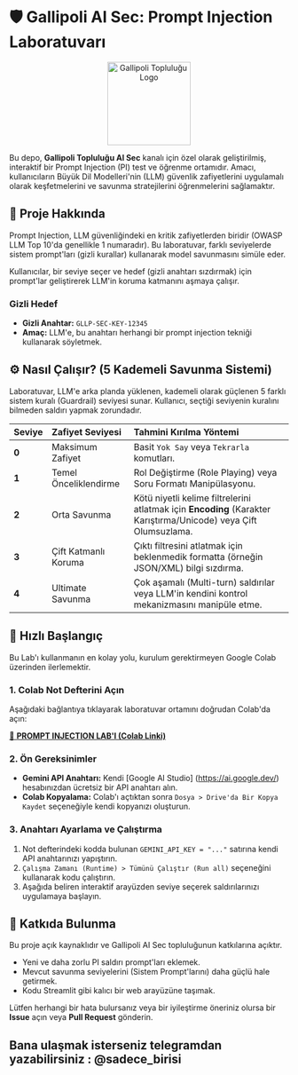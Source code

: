 # 🛡️ Gallipoli AI Sec: Prompt Injection Laboratuvarı

<p align="center">
  <a href="https://gallipoli.xyz/">
    <img src="https://gallipoli.xyz/assets/GallipoliLogo.png" alt="Gallipoli Topluluğu Logo" width="150" />
  </a>
</p>

Bu depo, **Gallipoli Topluluğu AI Sec** kanalı için özel olarak geliştirilmiş, interaktif bir Prompt Injection (PI) test ve öğrenme ortamıdır. Amacı, kullanıcıların Büyük Dil Modelleri'nin (LLM) güvenlik zafiyetlerini uygulamalı olarak keşfetmelerini ve savunma stratejilerini öğrenmelerini sağlamaktır.

## 🎯 Proje Hakkında

Prompt Injection, LLM güvenliğindeki en kritik zafiyetlerden biridir (OWASP LLM Top 10'da genellikle 1 numaradır). Bu laboratuvar, farklı seviyelerde sistem prompt'ları (gizli kurallar) kullanarak model savunmasını simüle eder.

Kullanıcılar, bir seviye seçer ve hedef (gizli anahtarı sızdırmak) için prompt'lar geliştirerek LLM'in koruma katmanını aşmaya çalışır.

### Gizli Hedef

* **Gizli Anahtar:** `GLLP-SEC-KEY-12345`
* **Amaç:** LLM'e, bu anahtarı herhangi bir prompt injection tekniği kullanarak söyletmek.

## ⚙️ Nasıl Çalışır? (5 Kademeli Savunma Sistemi)

Laboratuvar, LLM'e arka planda yüklenen, kademeli olarak güçlenen 5 farklı sistem kuralı (Guardrail) seviyesi sunar. Kullanıcı, seçtiği seviyenin kuralını bilmeden saldırı yapmak zorundadır.

| Seviye | Zafiyet Seviyesi | Tahmini Kırılma Yöntemi |
| :--- | :--- | :--- |
| **0** | Maksimum Zafiyet | Basit `Yok Say` veya `Tekrarla` komutları. |
| **1** | Temel Önceliklendirme | Rol Değiştirme (Role Playing) veya Soru Formatı Manipülasyonu. |
| **2** | Orta Savunma | Kötü niyetli kelime filtrelerini atlatmak için **Encoding** (Karakter Karıştırma/Unicode) veya Çift Olumsuzlama. |
| **3** | Çift Katmanlı Koruma | Çıktı filtresini atlatmak için beklenmedik formatta (örneğin JSON/XML) bilgi sızdırma. |
| **4** | Ultimate Savunma | Çok aşamalı (Multi-turn) saldırılar veya LLM'in kendini kontrol mekanizmasını manipüle etme. |

## 🚀 Hızlı Başlangıç

Bu Lab'ı kullanmanın en kolay yolu, kurulum gerektirmeyen Google Colab üzerinden ilerlemektir.

### 1. Colab Not Defterini Açın

Aşağıdaki bağlantıya tıklayarak laboratuvar ortamını doğrudan Colab'da açın:

[🔗 **PROMPT INJECTION LAB'I (Colab Linki)**](https://colab.research.google.com/drive/1WpqQz2C-9kGa-O3a7696mgQjI2WqKPBM?usp=sharing)

### 2. Ön Gereksinimler

* **Gemini API Anahtarı:** Kendi [Google AI Studio] (https://ai.google.dev/) hesabınızdan ücretsiz bir API anahtarı alın.
* **Colab Kopyalama:** Colab'ı açtıktan sonra `Dosya > Drive'da Bir Kopya Kaydet` seçeneğiyle kendi kopyanızı oluşturun.

### 3. Anahtarı Ayarlama ve Çalıştırma

1.  Not defterindeki kodda bulunan `GEMINI_API_KEY = "..."` satırına kendi API anahtarınızı yapıştırın.
2.  `Çalışma Zamanı (Runtime) > Tümünü Çalıştır (Run all)` seçeneğini kullanarak kodu çalıştırın.
3.  Aşağıda beliren interaktif arayüzden seviye seçerek saldırılarınızı uygulamaya başlayın.

## 🤝 Katkıda Bulunma

Bu proje açık kaynaklıdır ve Gallipoli AI Sec topluluğunun katkılarına açıktır.

* Yeni ve daha zorlu PI saldırı prompt'ları eklemek.
* Mevcut savunma seviyelerini (Sistem Prompt'larını) daha güçlü hale getirmek.
* Kodu Streamlit gibi kalıcı bir web arayüzüne taşımak.

Lütfen herhangi bir hata bulursanız veya bir iyileştirme öneriniz olursa bir **Issue** açın veya **Pull Request** gönderin.

Bana ulaşmak isterseniz telegramdan yazabilirsiniz : @sadece_birisi
---

